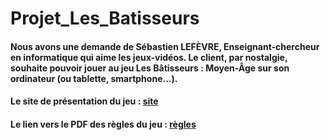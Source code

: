 # Projet_Les_Batisseurs

#### Nous avons une demande de Sébastien LEFÈVRE, Enseignant-chercheur en informatique qui aime les jeux-vidéos. Le client, par nostalgie, souhaite pouvoir jouer au jeu Les Bâtisseurs : Moyen-Âge sur son ordinateur (ou tablette, smartphone…). 

#### Le site de présentation du jeu : [site](https://studiobombyx.com/jeu/les-batisseurs/)

#### Le lien vers le PDF des règles du jeu : [règles](https://studiobombyx.com/assets/LES-BATISSEURS_MOYEN-AGE_rulebook_FR.pdf)
